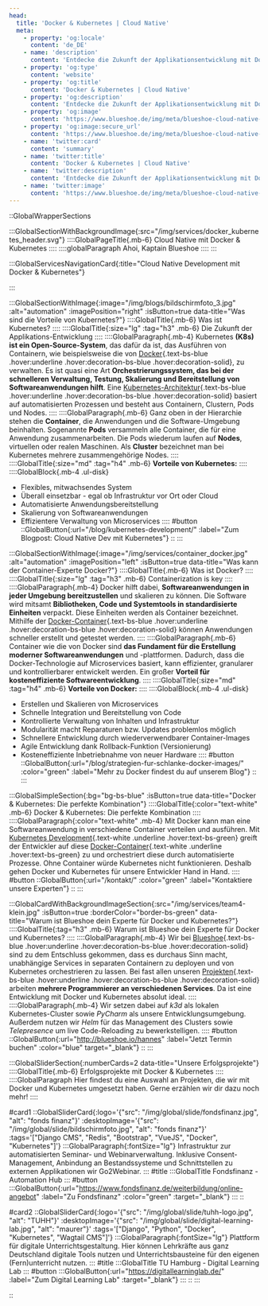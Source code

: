 ```yaml
---
head:
  title: 'Docker & Kubernetes | Cloud Native'
  meta:
    - property: 'og:locale'
      content: 'de_DE'
    - name: 'description'
      content: 'Entdecke die Zukunft der Applikationsentwicklung mit Docker & Kubernetes! Wir helfen dir bei der Cloud Native Transformation. ✅ Prozesse ✅ Umsetzung ✅ Migration'
    - property: 'og:type'
      content: 'website'
    - property: 'og:title'
      content: 'Docker & Kubernetes | Cloud Native'
    - property: 'og:description'
      content: 'Entdecke die Zukunft der Applikationsentwicklung mit Docker & Kubernetes! Wir helfen dir bei der Cloud Native Transformation. ✅ Prozesse ✅ Umsetzung ✅ Migration'
    - property: 'og:image'
      content: 'https://www.blueshoe.de/img/meta/blueshoe-cloud-native-devlopment.png'
    - property: 'og:image:secure_url'
      content: 'https://www.blueshoe.de/img/meta/blueshoe-cloud-native-devlopment.png'
    - name: 'twitter:card'
      content: 'summary'
    - name: 'twitter:title'
      content: 'Docker & Kubernetes | Cloud Native'
    - name: 'twitter:description'
      content: 'Entdecke die Zukunft der Applikationsentwicklung mit Docker & Kubernetes! Wir helfen dir bei der Cloud Native Transformation. ✅ Prozesse ✅ Umsetzung ✅ Migration'
    - name: 'twitter:image'
      content: 'https://www.blueshoe.de/img/meta/blueshoe-cloud-native-devlopment.png'
---
```


::GlobalWrapperSections

:::GlobalSectionWithBackgroundImage{:src="/img/services/docker_kubernetes_header.svg"}
::::GlobalPageTitle{.mb-6}
Cloud Native mit Docker & Kubernetes
::::
::::globalParagraph
Ahoi, Kaptain Blueshoe
::::
:::

:::GlobalServicesNavigationCard{:title="Cloud Native Development mit Docker & Kubernetes"}

:::

:::GlobalSectionWithImage{:image="/img/blogs/bildschirmfoto_3.jpg" :alt="automation" :imagePosition="right" :isButton=true data-title="Was sind die Vorteile von Kubernetes?"}
::::GlobalTitle{.mb-6}
Was ist Kubernetes?
::::
::::GlobalTitle{:size="lg" :tag="h3" .mb-6}
Die Zukunft der Applikations-Entwicklung
::::
::::GlobalParagraph{.mb-4}
Kubernetes **(K8s) ist ein Open-Source-System**, das dafür da ist, das Ausführen von Containern, wie beispielsweise die von [Docker](/blog/strategien-fur-schlanke-docker-images/){.text-bs-blue .hover:underline .hover:decoration-bs-blue .hover:decoration-solid}, zu verwalten. Es ist quasi eine Art **Orchestrierungssystem, das bei der schnelleren Verwaltung, Testung, Skalierung und Bereitstellung von Softwareanwendungen hilft**. Eine [Kubernetes-Architektur](/blog/kubernetes-development/){.text-bs-blue .hover:underline .hover:decoration-bs-blue .hover:decoration-solid} basiert auf automatisierten Prozessen und besteht aus Containern, Clustern, Pods und Nodes.
::::
::::GlobalParagraph{.mb-6}
Ganz oben in der Hierarchie stehen die **Container**, die Anwendungen und die Software-Umgebung beinhalten. Sogenannte **Pods** versammeln alle Container, die für eine Anwendung zusammenarbeiten. Die Pods wiederum laufen auf **Nodes**, virtuellen oder realen Maschinen. Als **Cluster** bezeichnet man bei Kubernetes mehrere zusammengehörige Nodes.
::::
::::GlobalTitle{:size="md" :tag="h4" .mb-6}
**Vorteile von Kubernetes:**
::::
::::GlobalBlock{.mb-4 .ul-disk}
- Flexibles, mitwachsendes System
- Überall einsetzbar - egal ob Infrastruktur vor Ort oder Cloud
- Automatisierte Anwendungsbereitstellung
- Skalierung von Softwareanwendungen
- Effizientere Verwaltung von Microservices
::::
#button
::GlobalButton{:url="/blog/kubernetes-development/" :label="Zum Blogpost: Cloud Native Dev mit Kubernetes"}
::
:::

:::GlobalSectionWithImage{:image="/img/services/container_docker.jpg" :alt="automation" :imagePosition="left" :isButton=true data-title="Was kann der Container-Experte Docker?"}
::::GlobalTitle{.mb-6}
Was ist Docker?
::::
::::GlobalTitle{:size="lg" :tag="h3" .mb-6}
Containerization is key
::::
::::GlobalParagraph{.mb-4}
Docker hilft dabei, **Softwareanwendungen in jeder Umgebung bereitzustellen** und skalieren zu können. Die Software wird mitsamt **Bibliotheken, Code und Systemtools in standardisierte Einheiten** verpackt. Diese Einheiten werden als Container bezeichnet. Mithilfe der [Docker-Container](/blog/strategien-fur-schlanke-docker-images/){.text-bs-blue .hover:underline .hover:decoration-bs-blue .hover:decoration-solid} können Anwendungen schneller erstellt und getestet werden.
::::
::::GlobalParagraph{.mb-6}
Container wie die von Docker sind **das Fundament für die Erstellung moderner Softwareanwendungen** und -plattformen. Dadurch, dass die Docker-Technologie auf Microservices basiert, kann effizienter, granularer und kontrollierbarer entwickelt werden. Ein großer **Vorteil für kosteneffiziente Softwareentwicklung**.
::::
::::GlobalTitle{:size="md" :tag="h4" .mb-6}
**Vorteile von Docker:**
::::
::::GlobalBlock{.mb-4 .ul-disk}
- Erstellen und Skalieren von Microservices
- Schnelle Integration und Bereitstellung von Code
- Kontrollierte Verwaltung von Inhalten und Infrastruktur
- Modularität macht Reparaturen bzw. Updates problemlos möglich
- Schnellere Entwicklung durch wiederverwendbarer Container-Images
- Agile Entwicklung dank Rollback-Funktion (Versionierung)
- Kosteneffiziente Inbetriebnahme von neuer Hardware
::::
#button
::GlobalButton{:url="/blog/strategien-fur-schlanke-docker-images/" :color="green" :label="Mehr zu Docker findest du auf unserem Blog"}
::
:::

:::GlobalSimpleSection{:bg="bg-bs-blue" :isButton=true data-title="Docker & Kubernetes: Die perfekte Kombination"}
::::GlobalTitle{:color="text-white" .mb-6}
Docker & Kubernetes: Die perfekte Kombination
::::
::::GlobalParagraph{:color="text-white" .mb-4}
Mit Docker kann man eine Softwareanwendung in verschiedene Container verteilen und ausführen. Mit [Kubernetes Development](/blog/kubernetes-development/){.text-white .underline .hover:text-bs-green} greift der Entwickler auf diese [Docker-Container](/blog/strategien-fur-schlanke-docker-images/){.text-white .underline .hover:text-bs-green} zu und orchestriert diese durch automatisierte Prozesse. Ohne Container würde Kubernetes nicht funktionieren. Deshalb gehen Docker und Kubernetes für unsere Entwickler Hand in Hand.
::::
#button
::GlobalButton{:url="/kontakt/" :color="green" :label="Kontaktiere unsere Experten"}
::
:::

:::GlobalCardWithBackgroundImageSection{:src="/img/services/team4-klein.jpg" :isButton=true :borderColor="border-bs-green" data-title="Warum ist Blueshoe dein Experte für Docker und Kubernetes?"}
::::GlobalTitle{:tag="h3" .mb-6}
Warum ist Blueshoe dein Experte für Docker und Kubernetes?
::::
::::GlobalParagraph{.mb-4}
Wir bei [Blueshoe](/team/){.text-bs-blue .hover:underline .hover:decoration-bs-blue .hover:decoration-solid} sind zu dem Entschluss gekommen, dass es durchaus Sinn macht, unabhängige Services in separaten Containern zu deployen und von Kubernetes orchestrieren zu lassen. Bei fast allen unseren [Projekten](/projekte/){.text-bs-blue .hover:underline .hover:decoration-bs-blue .hover:decoration-solid} arbeiten **mehrere Programmierer an verschiedenen Services**. Da ist eine Entwicklung mit Docker und Kubernetes absolut ideal.
::::
::::GlobalParagraph{.mb-4}
Wir setzen dabei auf _k3d_ als lokalen Kubernetes-Cluster sowie _PyCharm_ als unsere Entwicklungsumgebung. Außerdem nutzen wir _Helm_ für das Management des Clusters sowie _Telepresence_ um live Code-Reloading zu bewerkstelligen.
::::
#button
::GlobalButton{:url="http://blueshoe.io/hannes" :label="Jetzt Termin buchen" :color="blue" target="_blank"}
::
:::

:::GlobalSliderSection{:numberCards=2 data-title="Unsere Erfolgsprojekte"}
::::GlobalTitle{.mb-6}
Erfolgsprojekte mit Docker & Kubernetes
::::
::::GlobalParagraph
Hier findest du eine Auswahl an Projekten, die wir mit Docker und Kubernetes umgesetzt haben. Gerne erzählen wir dir dazu noch mehr!
::::

#card1
::GlobalSliderCard{:logo='{"src": "/img/global/slide/fondsfinanz.jpg", "alt": "fonds finanz"}' :desktopImage='{"src": "/img/global/slide/bildschirmfoto.jpg", "alt": "fonds finanz"}' :tags='["Django CMS", "Redis", "Bootstrap", "VueJS", "Docker", "Kubernetes"]'}
:::GlobalParagraph{:fontSize="lg"}
Infrastruktur zur automatisierten Seminar- und Webinarverwaltung. Inklusive Consent-Management, Anbindung an Bestandssysteme und Schnittstellen zu externen Applikationen wir Go2Webinar.
:::
#title
:::GlobalTitle
Fondsfinanz - Automation Hub
:::
#button
:::GlobalButton{:url="https://www.fondsfinanz.de/weiterbildung/online-angebot" :label="Zu Fondsfinanz" :color="green" :target="_blank"}
:::
::

#card2
::GlobalSliderCard{:logo='{"src": "/img/global/slide/tuhh-logo.jpg", "alt": "TUHH"}' :desktopImage='{"src": "/img/global/slide/digital-learning-lab.jpg", "alt": "maurer"}' :tags='["Django", "Python", "Docker", "Kubernetes", "Wagtail CMS"]'}
:::GlobalParagraph{:fontSize="lg"}
Plattform für digitale Unterrichtsgestaltung. Hier können Lehrkräfte aus ganz Deutschland digitale Tools nutzen und Unterrichtsbausteine für den eigenen (Fern)unterricht nutzen.
:::
#title
:::GlobalTitle
TU Hamburg - Digital Learning Lab
:::
#button
:::GlobalButton{:url="https://digitallearninglab.de/" :label="Zum Digital Learning Lab" :target="_blank"}
:::
::
:::

::